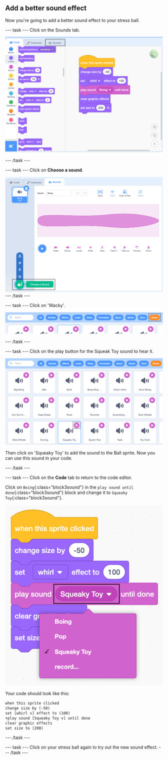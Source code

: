## Add a better sound effect

Now you're going to add a better sound effect to your stress ball. 

--- task ---
Click on the Sounds tab.

![screenshot](images/balls-sound-tab.png)

--- /task ---

--- task ---
Click on **Choose a sound**.

![screenshot](images/balls-choose-sound.png)
--- /task ---

--- task ---
Click on 'Wacky'.

![screenshot](images/balls-wacky.png)

--- /task ---

--- task ---
Click on the play button for the Squeak Toy sound to hear it. 

![screenshot](images/balls-play-button.png)

Then click on 'Squeaky Toy' to add the sound to the Ball sprite. Now you can use this sound in your code.

--- /task ---

--- task ---
Click on the **Code** tab to return to the code editor. 

Click on `Boing`{:class="block3sound"} in the `play sound until done`{:class="block3sound"} block and change it to `Squeaky Toy`{:class="block3sound"}.

![screenshot](images/balls-squeakytoy.png)

Your code should look like this:

```blocks3
when this sprite clicked
change size by (-50)
set [whirl v] effect to (100)
+play sound [Squeaky Toy v] until done
clear graphic effects
set size to (200)
```
--- /task ---

--- task ---
Click on your stress ball again to try out the new sound effect. 
--- /task ---

